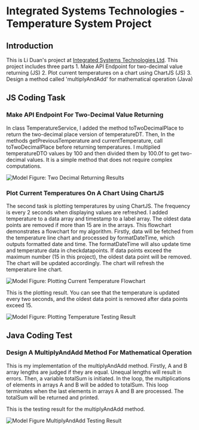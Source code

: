 # Integrated Systems Technologies - Temperature System Project  #
## Introduction ##
This is Li Duan's project at [Integrated Systems Technologies Ltd](https://istl.com/). This project includes three parts
    1. Make API Endpoint for two-decimal value returning (JS)
    2. Plot current temperatures on a chart using ChartJS (JS)
    3. Design a method called 'multiplyAndAdd' for mathematical operation (Java)

## JS Coding Task ##
### Make API Endpoint For Two-Decimal Value Returning ###
In class TemperatureService, I added the method toTwoDecimalPlace to return the two-decimal place version of temperatureDT. Then, In the methods getPreviousTemperature and currentTemperature, call toTwoDecimalPlace before returning temperatures. I multiplied temperatureDTO values by 100 and then divided them by 100.0f to get two-decimal values. It is a simple method that does not require complex computations.

![Model](figs/js_two_decimal_result.png)
Figure: Two Decimal Returning Results

### Plot Current Temperatures On A Chart Using ChartJS
The second task is plotting temperatures by using ChartJS. The frequency is every 2 seconds when displaying values are refreshed. I added temperature to a data array and timestamp to a label array. The oldest data points are removed if more than 15 are in the arrays. This flowchart demonstrates a flowchart for my algorithm. Firstly, data will be fetched from the temperature line chart and processed by formatDateTime, which outputs formatted date and time. The formatDateTime will also update time and temperature data in checkdatapoints. If data points exceed the maximum number (15 in this project), the oldest data point will be removed. The chart will be updated accordingly. The chart will refresh the temperature line chart.

![Model](figs/js_plot_temperature_chart_flowchart.png)
Figure: Plotting Current Temperature Flowchart

This is the plotting result. You can see that the temperature is updated every two seconds, and the oldest data point is removed after data points exceed 15.

![Model](figs/js_plot_temperature_test_result.png)
Figure: Plotting Temperature Testing Result

## Java Coding Test ##
### Design A MultiplyAndAdd Method For Mathematical Operation ###
This is my implementation of the multiplyAndAdd method. Firstly, A and B array lengths are judged if they are equal. Unequal lengths will result in errors. Then, a variable totalSum is initiated. In the loop, the multiplications of elements in arrays A and B will be added to totalSum. This loop terminates when the last elements in arrays A and B are processed. The totalSum will be returned and printed.

This is the testing result for the multiplyAndAdd method.

![Model](figs/java_multiplyandadd_test_result.png)
Figure MultiplyAndAdd Testing Result

